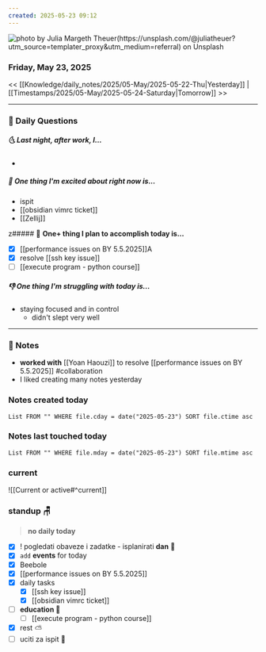 ```yaml
---
created: 2025-05-23 09:12
---
```


![photo by Julia Margeth Theuer(https://unsplash.com/@juliatheuer?utm_source=templater_proxy&utm_medium=referral) on Unsplash](https://images.unsplash.com/photo-1559039616-33af37c928fa?crop=entropy&cs=srgb&fm=jpg&ixid=M3w2NDU1OTF8MHwxfHJhbmRvbXx8fHx8fHx8fDE3NDc5ODQzNzF8&ixlib=rb-4.1.0&q=85&w=200&h=200)
### Friday, May 23, 2025

<< [[Knowledge/daily_notes/2025/05-May/2025-05-22-Thu|Yesterday]] | [[Timestamps/2025/05-May/2025-05-24-Saturday|Tomorrow]] >>

___
### 📅 Daily Questions
##### 🌜 **Last night, after work, I...**
- 

##### 🙌 **One thing I'm excited about right now is...**
- ispit
- [[obsidian vimrc ticket]]
- [[Zellij]]

z##### 🚀 **One+ thing I plan to accomplish today is...**
- [x] [[performance issues on BY 5.5.2025]]A
- [x] resolve [[ssh key issue]]
- [ ] [[execute program - python course]]

##### 👎 **One thing I'm struggling with today is...**
- staying focused and in control
	- didn't slept very well

---
### 📝 Notes
- **worked with** [[Yoan Haouzi]] to resolve [[performance issues on BY 5.5.2025]] #collaboration
- I liked creating many notes yesterday

### Notes created today
```dataview
List FROM "" WHERE file.cday = date("2025-05-23") SORT file.ctime asc
```

### Notes last touched today
```dataview
List FROM "" WHERE file.mday = date("2025-05-23") SORT file.mtime asc
`````
### **current**
![[Current or active#^current]]

### **standup** 🪑
> **no daily today**

- [x] ! pogledati  obaveze i zadatke - isplanirati **dan** 🌄
- [x] `add` **events** for today
- [x] Beebole
- [x] [[performance issues on BY 5.5.2025]]
- [x] daily tasks
	- [x] [[ssh key issue]]
	- [x] [[obsidian vimrc ticket]]
- [ ] **education 🎒**
	- [ ] [[execute program - python course]]
- [x] rest ⛅
- [ ] uciti za ispit 💯
